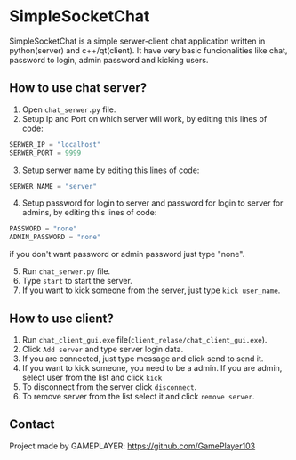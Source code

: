 # SimpleSocketChat

SimpleSocketChat is a simple serwer-client chat application written in python(server) and c++/qt(client). It have very basic funcionalities like chat, password to login, admin password and kicking users.

## How to use chat server?

1. Open `chat_serwer.py` file.
2. Setup Ip and Port on which server will work, by editing this lines of code:

``` python
SERWER_IP = "localhost"
SERWER_PORT = 9999
```
3. Setup serwer name by editing this lines of code:

```python
SERWER_NAME = "server"
```

4. Setup password for login to server and password for login to server for admins, by editing this lines of code:

```python
PASSWORD = "none"
ADMIN_PASSWORD = "none"
```
if you don't want password or admin password just type "none".

5. Run `chat_serwer.py` file.
6. Type `start` to start the server.
7. If you want to kick someone from the server, just type `kick user_name`.

## How to use client?

1. Run `chat_client_gui.exe` file(`client_relase/chat_client_gui.exe`).
2. Click `Add server` and type server login data.
3. If you are connected, just type message and click send to send it.
4. If you want to kick someone, you need to be a admin. If you are admin, select user from the list and click `kick`
5. To disconnect from the server click `disconnect`. 
6. To remove server from the list select it and click `remove server`.

## Contact

Project made by GAMEPLAYER: https://github.com/GamePlayer103
 